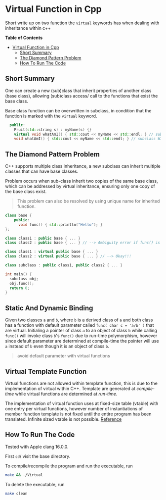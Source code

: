 # Virtual Function in Cpp

Short write up on two function the `virtual` keywords has when dealing with inheritance within c++

<!-- markdown-toc start - Don't edit this section. Run M-x markdown-toc-refresh-toc -->
**Table of Contents**

- [Virtual Function in Cpp](#virtual-function-in-cpp)
  - [Short Summary](#short-summary)
  - [The Diamond Pattern Problem](#the-diamond-pattern-problem)
  - [How To Run The Code](#how-to-run-the-code)

<!-- markdown-toc end -->

## Short Summary

One can create a new (sub)class that inherit properties of another class (base class), allowing (sub)class access/ call to the functions that exist the base class.

Base class function can be overwritten in subclass, in condition that the function is marked with the `virtual` keyword.

``` cpp
  public:
    Fruit(std::string s) : myName(s) {}
    virtual void whatAmI() { std::cout << myName << std::endl; } // subclass WILL NOT use this and use its own whatAmI
    void whatAmI() { std::cout << myName << std::endl; } // subclass WILL use this instead of its own whatAmI()
```

## The Diamond Pattern Problem

C++ supports multiple class inheritance, a new subclass can inherit multiple classes that can have base classes.

Problem occurs when sub-class inherit two copies of the same base class, which can be addressed by virtual inheritance, ensuring only one copy of the base class exist.

> This problem can also be resolved by using unique name for inherited function.

``` cpp
class base {
	public: 
	  void func() { std::println("Hello"); }
};

class class1 : public base { ... }
class class2 : public base { ... } // --> Ambiguity error if func() is called!

class class1 : virtual public base { ... }
class class2 : virtual public base { ... } // --> Okay!!!

class subclass : public class1, public class2 { ... }

int main() {
  subclass obj;
  obj.func();
  return 0;
}
```

## Static And Dynamic Binding

Given two classes `a` and `b`, where `b` is a derived class of `a` and both class has a function with default parameter called `func( char c = 'a/b' )` that are virtual. Initialing a pointer of class `a` to an object of class `b` while calling `func()` will invoke class `b`'s `func()` due to run-time polymorphism, however since default parameter are determined at compile-time the pointer will use `a` instead of `b` even though it is an object of class `b`.

> avoid default parameter with virtual functions

## Virtual Template Function

Virtual functions are not allowed within template function, this is due to the implementation of virtual within C++. Template are generated at *compile-time* while virtual functions are determined at *run-time*.

The implementation of virtual function uses at fixed-size table (vtable) with one entry per virtual functions, however number of instantiations of member function template is not fixed until the entire program has been translated. Infinite sized vtable is not possible. [Reference](https://stackoverflow.com/a/27709454/21802859)

## How To Run The Code

Tested with Apple clang 16.0.0.

First `cd`/ visit the base directory.

To compile/recompile the program and run the executable, run

```bash
make && ./Virtual
```

To delete the executable, run

```bash
make clean
```

<!--  LocalWords:  whatAmI myName func int obj polymorphism vtable cd
 -->

